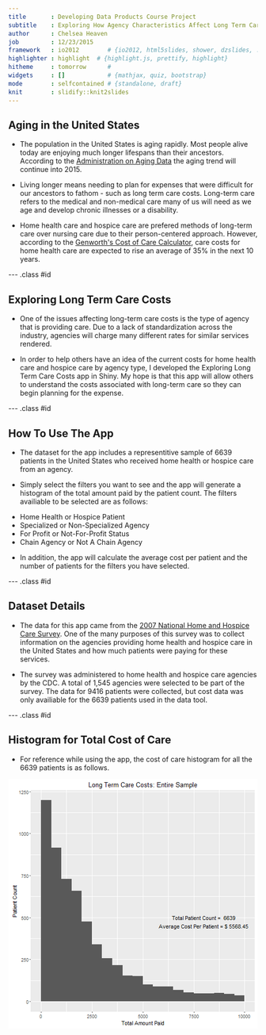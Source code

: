 ```yaml
---
title       : Developing Data Products Course Project
subtitle    : Exploring How Agency Characteristics Affect Long Term Care Costs
author      : Chelsea Heaven
job         : 12/23/2015
framework   : io2012        # {io2012, html5slides, shower, dzslides, ...}
highlighter : highlight  # {highlight.js, prettify, highlight}
hitheme     : tomorrow      # 
widgets     : []            # {mathjax, quiz, bootstrap}
mode        : selfcontained # {standalone, draft}
knit        : slidify::knit2slides
---
```


## Aging in the United States

* The population in the United States is aging rapidly. Most people alive today are enjoying much longer lifespans than their ancestors. According to the [Administration on Aging Data](http://www.aoa.acl.gov/Aging_Statistics/future_growth/future_growth.aspx) the aging trend will continue into 2015. 

* Living longer means needing to plan for expenses that were difficult for our ancestors to fathom - such as long term care costs. Long-term care refers to the medical and non-medical care many of us will need as we age and develop chronic illnesses or a disability.

* Home health care and hospice care are prefered methods of long-term care over nursing care due to their person-centered approach. However, according to the [Genworth's Cost of Care Calculator](https://www.genworth.com/corporate/about-genworth/industry-expertise/cost-of-care.html), care costs for home health care are expected to rise an average of 35% in the next 10 years.

--- .class #id 

## Exploring Long Term Care Costs

* One of the issues affecting long-term care costs is the type of agency that is providing care. Due to a lack of standardization across the industry, agencies will charge many different rates for similar services rendered.

* In order to help others have an idea of the current costs for home health care and hospice care by agency type, I developed the Exploring Long Term Care Costs app in Shiny. My hope is that this app will allow others to understand the costs associated with long-term care so they can begin planning for the expense.

--- .class #id 

## How To Use The App
 
* The dataset for the app includes a representitive sample of 6639 patients in the United States who received home health or hospice care from an agency. 

* Simply select the filters you want to see and the app will generate a histogram of the total amount paid by the patient count. The filters availiable to be selected are as follows: 
 + Home Health or Hospice Patient
 + Specialized or Non-Specialized Agency
 + For Profit or Not-For-Profit Status
 + Chain Agency or Not A Chain Agency
 
* In addition, the app will calculate the average cost per patient and the number of patients for the filters you have selected.

--- .class #id 

## Dataset Details

* The data for this app came from the [2007 National Home and Hospice Care Survey](http://www.cdc.gov/nchs/nhhcs/nhhcs_questionnaires.htm). One of the many purposes of this survey was to collect information on the agencies providing home health and hospice care in the United States and how much patients were paying for these services.

* The survey was administered to home health and hospice care agencies by the CDC. A total of 1,545 agencies were selected to be part of the survey. The data for 9416 patients were collected, but cost data was only availiable for the 6639 patients used in the data tool.

--- .class #id 

## Histogram for Total Cost of Care

* For reference while using the app, the cost of care histogram for all the 6639 patients is as follows.

![plot of chunk unnamed-chunk-1](assets/fig/unnamed-chunk-1-1.png) 
